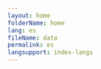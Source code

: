 ```yaml
---
layout: home
folderName: home
lang: es
fileName: data
permalink: es
langsupport: index-langs
---
```

